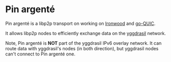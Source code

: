 # Pin argenté

Pin argenté is a libp2p transport on working on [Ironwood](https://github.com/Arceliar/ironwood) and [go-QUIC](https://github.com/lucas-clemente/quic-go).

It allows libp2p nodes to efficiently exchange data on the [yggdrasil](https://yggdrasil-network.github.io/) network.

Note, Pin argenté is **NOT** part of the yggdrasil IPv6 overlay network. It can route data with yggdrasil's nodes (in both direction), but yggdrasil nodes can't connect to Pin argenté one.
